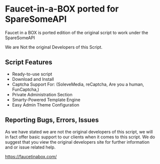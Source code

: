 # Faucet-in-a-BOX ported for SpareSomeAPI
Faucet in a BOX is ported edition of the original script to work under the SpareSomeAPI

We are Not the original Developers of this Script.

<h2>Script Features</h2>
<ul>

  <li>Ready-to-use script</li>
  <li>Download and Install</li>
  <li>Captcha Support For:  (SoleveMedia, reCaptcha, Are you a human, FunCaptcha,)</li>
  <li>Private Administration Section</li>
  <li>Smarty-Powered Template Engine</li>
  <li>Easy Admin Theme Configuration</li>
</ul>

<h2>Reporting Bugs, Errors, Issues</h2>
As we have stated we are not the original developers of this script, we will in fact offer basic support to our clients when it comes to this script. We do suggest that you view the original developers site for further information and or issue related help.

https://faucetinabox.com/
